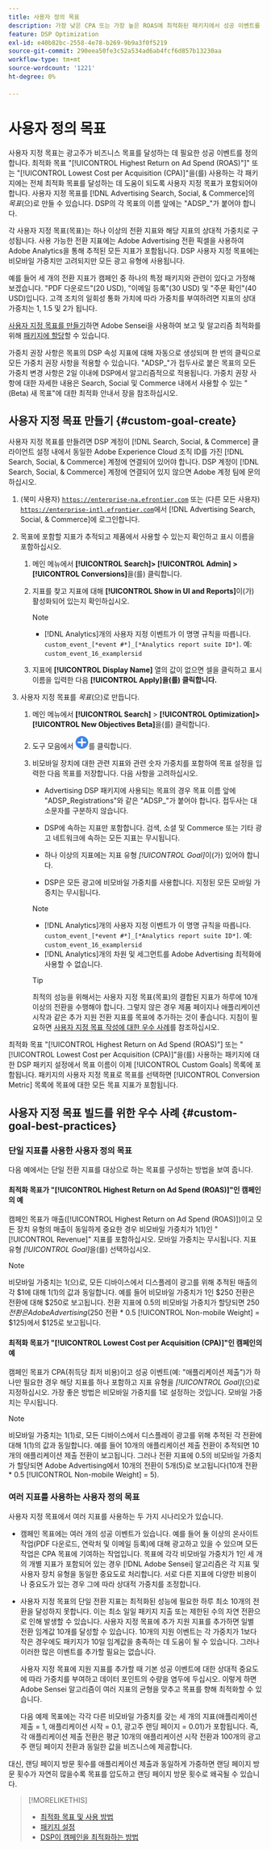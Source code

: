 ```yaml
---
title: 사용자 정의 목표
description: 가장 낮은 CPA 또는 가장 높은 ROAS에 최적화된 패키지에서 성공 이벤트를 정의하는 사용자 정의 목표에 대해 알아봅니다.
feature: DSP Optimization
exl-id: e40b82bc-2558-4e78-b269-9b9a3f0f5219
source-git-commit: 290eea50fe3c52a534ad6ab4fcf6d857b13230aa
workflow-type: tm+mt
source-wordcount: '1221'
ht-degree: 0%

---
```


# 사용자 정의 목표

사용자 지정 목표는 광고주가 비즈니스 목표를 달성하는 데 필요한 성공 이벤트를 정의합니다. 최적화 목표 &quot;[!UICONTROL Highest Return on Ad Spend (ROAS)"]&quot; 또는 &quot;[!UICONTROL Lowest Cost per Acquisition (CPA)]&quot;을(를) 사용하는 각 패키지에는 전체 최적화 목표를 달성하는 데 도움이 되도록 사용자 지정 목표가 포함되어야 합니다. 사용자 지정 목표를 [!DNL Advertising Search, Social, & Commerce]의 *목표*(으)로 만들 수 있습니다. DSP의 각 목표의 이름 앞에는 &quot;ADSP_&quot;가 붙어야 합니다.

<!-- update image or omit it

![custom goals](/help/dsp/assets/objective-goals.png)
 -->

각 사용자 지정 목표(목표)는 하나 이상의 전환 지표와 해당 지표의 상대적 가중치로 구성됩니다. 사용 가능한 전환 지표에는 Adobe Advertising 전환 픽셀을 사용하여 Adobe Analytics을 통해 추적된 모든 지표가 포함됩니다. DSP 사용자 지정 목표에는 비모바일 가중치만 고려되지만 모든 광고 유형에 사용됩니다.

예를 들어 세 개의 전환 지표가 캠페인 중 하나의 특정 패키지와 관련이 있다고 가정해 보겠습니다. &quot;PDF 다운로드&quot;(20 USD), &quot;이메일 등록&quot;(30 USD) 및 &quot;주문 확인&quot;(40 USD)입니다. 고객 조치의 일회성 통화 가치에 따라 가중치를 부여하려면 지표의 상대 가중치는 1, 1.5 및 2가 됩니다.

[사용자 지정 목표를 만들기](#custom-goal-create)하면 Adobe Sensei을 사용하여 보고 및 알고리즘 최적화를 위해 [패키지에 할당](/help/dsp/campaign-management/packages/package-settings.md)할 수 있습니다.

가중치 권장 사항은 목표의 DSP 속성 지표에 대해 자동으로 생성되며 한 번의 클릭으로 모든 가중치 권장 사항을 적용할 수 있습니다. &quot;ADSP_&quot;가 접두사로 붙은 목표의 모든 가중치 변경 사항은 2일 이내에 DSP에서 알고리즘적으로 적용됩니다. 가중치 권장 사항에 대한 자세한 내용은 Search, Social 및 Commerce 내에서 사용할 수 있는 &quot;(Beta) 새 목표&quot;에 대한 최적화 안내서 장을 참조하십시오.

## 사용자 지정 목표 만들기 {#custom-goal-create}

사용자 지정 목표를 만들려면 DSP 계정이 [!DNL Search, Social, & Commerce] 클라이언트 설정 내에서 동일한 Adobe Experience Cloud 조직 ID를 가진 [!DNL Search, Social, & Commerce] 계정에 연결되어 있어야 합니다. DSP 계정이 [!DNL Search, Social, & Commerce] 계정에 연결되어 있지 않으면 Adobe 계정 팀에 문의하십시오.

1. (북미 사용자) [`https://enterprise-na.efrontier.com`](https://enterprise-na.efrontier.com) 또는 (다른 모든 사용자) [`https://enterprise-intl.efrontier.com`](https://enterprise-intl.efrontier.com)에서 [!DNL Advertising Search, Social, & Commerce]에 로그인합니다.

1. 목표에 포함할 지표가 추적되고 제품에서 사용할 수 있는지 확인하고 표시 이름을 포함하십시오.

   1. 메인 메뉴에서 **[!UICONTROL Search]> [!UICONTROL Admin] >[!UICONTROL Conversions]**&#x200B;을(를) 클릭합니다.

   1. 지표를 찾고 지표에 대해 **[!UICONTROL Show in UI and Reports]**&#x200B;이(가) 활성화되어 있는지 확인하십시오.

      >[!NOTE]
      >
      >* [!DNL Analytics]개의 사용자 지정 이벤트가 이 명명 규칙을 따릅니다. `custom_event_[*event #*]_[*Analytics report suite ID*]`. 예: `custom_event_16_examplersid`

   1. 지표에 **[!UICONTROL Display Name]** 열의 값이 없으면 셀을 클릭하고 표시 이름을 입력한 다음 **[!UICONTROL Apply]을(를) 클릭합니다.**

1. 사용자 지정 목표를 *목표*(으)로 만듭니다.

   1. 메인 메뉴에서 **[!UICONTROL Search]** > **[!UICONTROL Optimization]>[!UICONTROL New Objectives Beta]**&#x200B;을(를) 클릭합니다.

   1. 도구 모음에서 ![만들기](/help/dsp/assets/create-search-ui.png "만들기")를 클릭합니다.

   1. 비모바일 장치에 대한 관련 지표와 관련 숫자 가중치를 포함하여 목표 설정을 입력한 다음 목표를 저장합니다. 다음 사항을 고려하십시오.

      * Advertising DSP 패키지에 사용되는 목표의 경우 목표 이름 앞에 &quot;ADSP_Registrations&quot;와 같은 &quot;ADSP_&quot;가 붙어야 합니다. 접두사는 대소문자를 구분하지 않습니다.

      * DSP에 속하는 지표만 포함합니다. 검색, 소셜 및 Commerce 또는 기타 광고 네트워크에 속하는 모든 지표는 무시됩니다.

      * 하나 이상의 지표에는 지표 유형 *[!UICONTROL Goal]*&#x200B;이(가) 있어야 합니다.

      * DSP은 모든 광고에 비모바일 가중치를 사용합니다. 지정된 모든 모바일 가중치는 무시됩니다.

      >[!NOTE]
      >
      >* [!DNL Analytics]개의 사용자 지정 이벤트가 이 명명 규칙을 따릅니다. `custom_event_[*event #*]_[*Analytics report suite ID*]`. 예: `custom_event_16_examplersid`
      >* [!DNL Analytics]개의 차원 및 세그먼트를 Adobe Advertising 최적화에 사용할 수 없습니다.

      >[!TIP]
      >
      >최적의 성능을 위해서는 사용자 지정 목표(목표)의 결합된 지표가 하루에 10개 이상의 전환을 수행해야 합니다. 그렇지 않은 경우 제품 페이지나 애플리케이션 시작과 같은 추가 지원 전환 지표를 목표에 추가하는 것이 좋습니다. 지침이 필요하면 [사용자 지정 목표 작성에 대한 우수 사례](#custom-goal-best-practices)를 참조하십시오.

최적화 목표 &quot;[!UICONTROL Highest Return on Ad Spend (ROAS)"] 또는 &quot;[!UICONTROL Lowest Cost per Acquisition (CPA)]&quot;을(를) 사용하는 패키지에 대한 DSP 패키지 설정에서 목표 이름이 이제 [!UICONTROL Custom Goals] 목록에 포함됩니다. 패키지의 사용자 지정 목표로 목표를 선택하면 [!UICONTROL Conversion Metric] 목록에 목표에 대한 모든 목표 지표가 포함됩니다.

## 사용자 지정 목표 빌드를 위한 우수 사례 {#custom-goal-best-practices}

### 단일 지표를 사용한 사용자 정의 목표

다음 예에서는 단일 전환 지표를 대상으로 하는 목표를 구성하는 방법을 보여 줍니다.

#### 최적화 목표가 &quot;[!UICONTROL Highest Return on Ad Spend (ROAS)]&quot;인 캠페인의 예

캠페인 목표가 매출([!UICONTROL Highest Return on Ad Spend (ROAS)])이고 모든 장치 유형의 매출이 동일하게 중요한 경우 비모바일 가중치가 1(1)인 &quot;[!UICONTROL Revenue]&quot; 지표를 포함하십시오. 모바일 가중치는 무시됩니다. 지표 유형 *[!UICONTROL Goal]*&#x200B;을(를) 선택하십시오.

<!-- update image or delete 

![example of a ROAS custom goal with a single conversion metric](/help/dsp/assets/custom-goal-roas.png)

-->

>[!NOTE]
>
> 비모바일 가중치는 1(으)로, 모든 디바이스에서 디스플레이 광고를 위해 추적된 매출의 각 $1에 대해 1(1)의 값과 동일합니다. 예를 들어 비모바일 가중치가 1인 $250 전환은 전환에 대해 $250로 보고됩니다. 전환 지표에 0.5의 비모바일 가중치가 할당되면 $250 전환은 Adobe Advertising($250 전환 * 0.5 [!UICONTROL Non-mobile Weight] = $125)에서 $125로 보고됩니다.

#### 최적화 목표가 &quot;[!UICONTROL Lowest Cost per Acquisition (CPA)]&quot;인 캠페인의 예

캠페인 목표가 CPA(취득당 최저 비용)이고 성공 이벤트(예: &quot;애플리케이션 제출&quot;)가 하나만 필요한 경우 해당 지표를 하나 포함하고 지표 유형을 *[!UICONTROL Goal]*(으)로 지정하십시오. 가장 좋은 방법은 비모바일 가중치를 1로 설정하는 것입니다. 모바일 가중치는 무시됩니다.

<!-- update image or delete 

![example of a CPA custom goal with a single conversion metric](/help/dsp/assets/custom-goal-roas.png)

-->

>[!NOTE]
>
> 비모바일 가중치는 1(1)로, 모든 디바이스에서 디스플레이 광고를 위해 추적된 각 전환에 대해 1(1)의 값과 동일합니다. 예를 들어 10개의 애플리케이션 제출 전환이 추적되면 10개의 애플리케이션 제출 전환이 보고됩니다. 그러나 전환 지표에 0.5의 비모바일 가중치가 할당되면 Adobe Advertising에서 10개의 전환이 5개(5)로 보고됩니다(10개 전환 * 0.5 [!UICONTROL Non-mobile Weight] = 5).

### 여러 지표를 사용하는 사용자 정의 목표

사용자 지정 목표에서 여러 지표를 사용하는 두 가지 시나리오가 있습니다.

* 캠페인 목표에는 여러 개의 성공 이벤트가 있습니다. 예를 들어 둘 이상의 온사이트 작업(PDF 다운로드, 연락처 및 이메일 등록)에 대해 광고하고 있을 수 있으며 모든 작업은 CPA 목표에 기여하는 작업입니다. 목표에 각각 비모바일 가중치가 1인 세 개의 개별 지표가 포함되어 있는 경우 [!DNL Adobe Sensei] 알고리즘은 각 지표 및 사용자 장치 유형을 동일한 중요도로 처리합니다. 서로 다른 지표에 다양한 비용이나 중요도가 있는 경우 그에 따라 상대적 가중치를 조정합니다.

<!-- update image or delete it and adjust the wording above

   ![example of a custom goal with multiple metrics](/help/dsp/assets/custom-goal-multiple-properties.png)

-->

* 사용자 지정 목표의 단일 전환 지표는 최적화된 성능에 필요한 하루 최소 10개의 전환을 달성하지 못합니다. 이는 최소 일일 패키지 지출 또는 제한된 수의 자연 전환으로 인해 발생할 수 있습니다. 사용자 지정 목표에 추가 지원 지표를 추가하면 일별 전환 임계값 10개를 달성할 수 있습니다. 10개의 지원 이벤트는 각 가중치가 1보다 작은 경우에도 패키지가 10일 임계값을 충족하는 데 도움이 될 수 있습니다. 그러나 이러한 많은 이벤트를 추가할 필요는 없습니다.

  사용자 지정 목표에 지원 지표를 추가할 때 기본 성공 이벤트에 대한 상대적 중요도에 따라 가중치를 부여하고 데이터 포인트의 수량을 염두에 두십시오. 이렇게 하면 Adobe Sensei 알고리즘이 여러 지표의 균형을 맞추고 목표를 향해 최적화할 수 있습니다.

  다음 예제 목표에는 각각 다른 비모바일 가중치를 갖는 세 개의 지표(애플리케이션 제출 = 1, 애플리케이션 시작 = 0.1, 광고주 랜딩 페이지 = 0.01)가 포함됩니다. 즉, 각 애플리케이션 제출 전환은 평균 10개의 애플리케이션 시작 전환과 100개의 광고주 랜딩 페이지 전환과 동일한 값을 비즈니스에 제공합니다.

<!-- update image or delete it and adjust the wording above

   ![example of a custom goal with multiple metrics](/help/dsp/assets/custom-goal-multiple-properties2.png)

-->

대신, 랜딩 페이지 방문 횟수를 애플리케이션 제출과 동일하게 가중하면 랜딩 페이지 방문 횟수가 자연히 많을수록 목표를 압도하고 랜딩 페이지 방문 횟수로 왜곡될 수 있습니다.<!--reword-->

>[!MORELIKETHIS]
>
>* [최적화 목표 및 사용 방법](optimization-goals.md)
>* [패키지 설정](/help/dsp/campaign-management/packages/package-settings.md)
> * [DSP이 캠페인을 최적화하는 방법](optimization-how-dsp-optimizes-campaigns.md)
